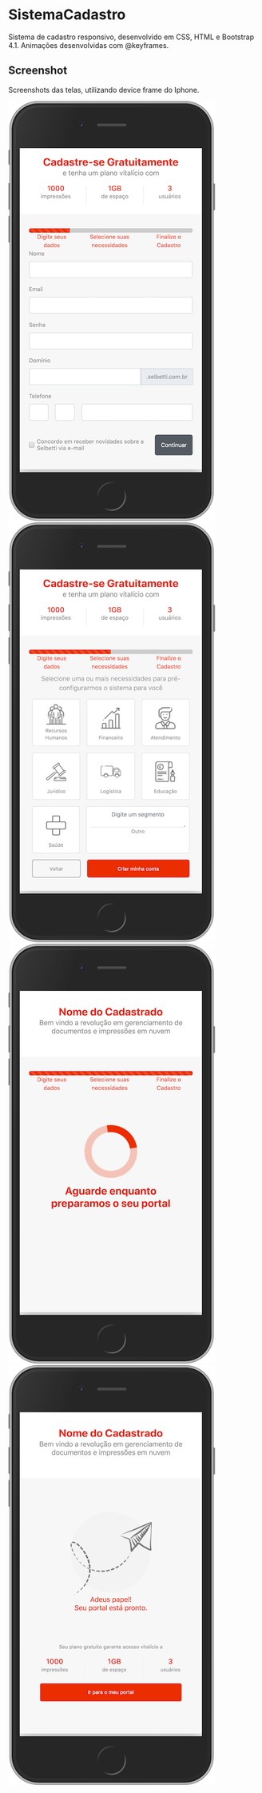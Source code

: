 # SistemaCadastro
Sistema de cadastro responsivo, desenvolvido em CSS, HTML e Bootstrap 4.1. 
Animações desenvolvidas com @keyframes.

## Screenshot 
Screenshots das telas, utilizando device frame do Iphone. 


![Screenshot](img/screenshot/page1.png)
![Screenshot](img/screenshot/page2.png)
![Screenshot](img/screenshot/page3.png)
![Screenshot](img/screenshot/page4.png)
